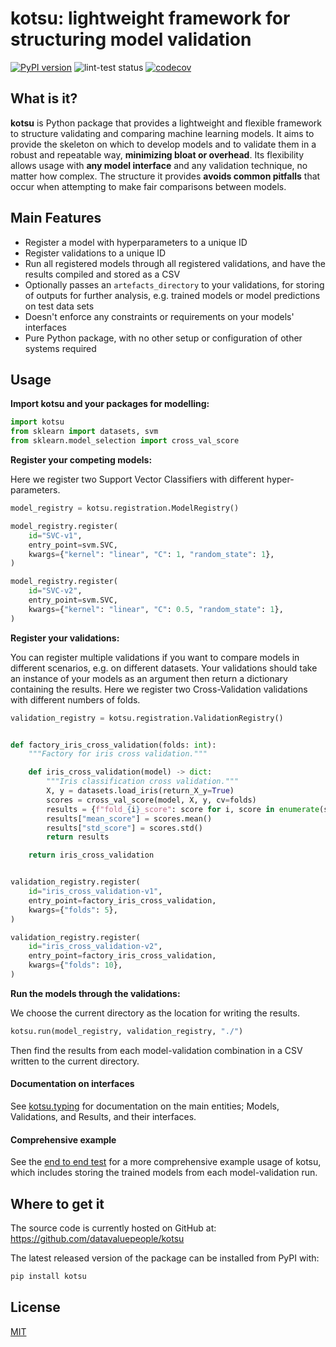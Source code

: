 # kotsu: lightweight framework for structuring model validation

[![PyPI version](https://img.shields.io/pypi/v/kotsu.svg)](https://pypi.org/project/kotsu/)
![lint-test status](https://github.com/datavaluepeople/kotsu/actions/workflows/run-ci.yml/badge.svg?branch=main)
[![codecov](https://codecov.io/gh/datavaluepeople/kotsu/branch/main/graph/badge.svg?token=3W8T5OSRZZ)](https://codecov.io/gh/datavaluepeople/kotsu)

## What is it?

**kotsu** is Python package that provides a lightweight and flexible framework to structure
validating and comparing machine learning models. It aims to provide the skeleton on which to
develop models and to validate them in a robust and repeatable way, **minimizing
bloat or overhead**. Its flexibility allows usage with **any model interface** and any
validation technique, no matter how complex. The structure it provides **avoids
common pitfalls** that occur when attempting to make fair comparisons between models.

## Main Features

  - Register a model with hyperparameters to a unique ID
  - Register validations to a unique ID
  - Run all registered models through all registered validations, and have the results compiled and
    stored as a CSV
  - Optionally passes an `artefacts_directory` to your validations, for storing of outputs for
    further analysis, e.g. trained models or model predictions on test data sets
  - Doesn't enforce any constraints or requirements on your models' interfaces
  - Pure Python package, with no other setup or configuration of other systems required

## Usage

**Import kotsu and your packages for modelling:**

```python
import kotsu
from sklearn import datasets, svm
from sklearn.model_selection import cross_val_score
```

**Register your competing models:**

Here we register two Support Vector Classifiers with different hyper-parameters.

```python
model_registry = kotsu.registration.ModelRegistry()

model_registry.register(
    id="SVC-v1",
    entry_point=svm.SVC,
    kwargs={"kernel": "linear", "C": 1, "random_state": 1},
)

model_registry.register(
    id="SVC-v2",
    entry_point=svm.SVC,
    kwargs={"kernel": "linear", "C": 0.5, "random_state": 1},
)
```

**Register your validations:**

You can register multiple validations if you want to compare models in different scenarios, e.g. on
different datasets. Your validations should take an instance of your models as an argument then
return a dictionary containing the results. Here we register two Cross-Validation validations with
different numbers of folds.

```python
validation_registry = kotsu.registration.ValidationRegistry()


def factory_iris_cross_validation(folds: int):
    """Factory for iris cross validation."""

    def iris_cross_validation(model) -> dict:
        """Iris classification cross validation."""
        X, y = datasets.load_iris(return_X_y=True)
        scores = cross_val_score(model, X, y, cv=folds)
        results = {f"fold_{i}_score": score for i, score in enumerate(scores)}
        results["mean_score"] = scores.mean()
        results["std_score"] = scores.std()
        return results

    return iris_cross_validation


validation_registry.register(
    id="iris_cross_validation-v1",
    entry_point=factory_iris_cross_validation,
    kwargs={"folds": 5},
)

validation_registry.register(
    id="iris_cross_validation-v2",
    entry_point=factory_iris_cross_validation,
    kwargs={"folds": 10},
)
```

**Run the models through the validations:**

We choose the current directory as the location for writing the results.

```python
kotsu.run(model_registry, validation_registry, "./")
```

Then find the results from each model-validation combination in a CSV written to the current
directory.

#### Documentation on interfaces

See [kotsu.typing](https://github.com/datavaluepeople/kotsu/blob/main/kotsu/typing.py) for
documentation on the main entities; Models, Validations, and Results, and their interfaces.

#### Comprehensive example

See the [end to end test](https://github.com/datavaluepeople/kotsu/blob/main/tests/test_end_to_end.py)
for a more comprehensive example usage of kotsu, which includes storing the trained models from
each model-validation run.

## Where to get it

The source code is currently hosted on GitHub at: https://github.com/datavaluepeople/kotsu

The latest released version of the package can be installed from PyPI with:

```sh
pip install kotsu
```

## License

[MIT](LICENSE.txt)


